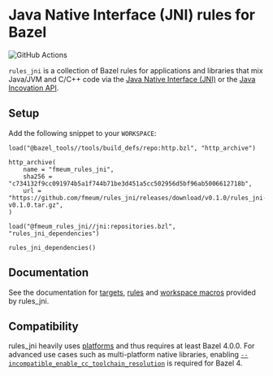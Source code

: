 # Java Native Interface (JNI) rules for Bazel
![GitHub Actions](https://github.com/fmeum/rules_jni/workflows/Build%20all%20targets%20and%20run%20all%20tests/badge.svg)

`rules_jni` is a collection of Bazel rules for applications and libraries that mix Java/JVM and C/C++ code via the [Java Native Interface (JNI)](https://docs.oracle.com/en/java/javase/17/docs/specs/jni/index.html) or the [Java Incovation API](https://docs.oracle.com/en/java/javase/17/docs/specs/jni/invocation.html).

## Setup

Add the following snippet to your `WORKSPACE`:

```starlark
load("@bazel_tools//tools/build_defs/repo:http.bzl", "http_archive")

http_archive(
    name = "fmeum_rules_jni",
    sha256 = "c734132f9cc091974b5a1f744b71be3d451a5cc502956d5bf96ab5006612718b",
    url = "https://github.com/fmeum/rules_jni/releases/download/v0.1.0/rules_jni-v0.1.0.tar.gz",
)

load("@fmeum_rules_jni//jni:repositories.bzl", "rules_jni_dependencies")

rules_jni_dependencies()
```

## Documentation

See the documentation for [targets](docs/targets.md), [rules](docs/rules.md)
and [workspace macros](docs/workspace_macros.md) provided by rules_jni.

## Compatibility

rules_jni heavily uses [platforms](https://docs.bazel.build/versions/main/platforms.html) and thus requires at least
Bazel 4.0.0. For advanced use cases such as multi-platform native libraries,
enabling [`--incompatible_enable_cc_toolchain_resolution`](https://github.com/bazelbuild/bazel/issues/7260) is required
for Bazel 4.
